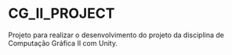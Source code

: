 # CG_II_PROJECT
Projeto para realizar o desenvolvimento do projeto da disciplina de Computação Gráfica II com Unity.
